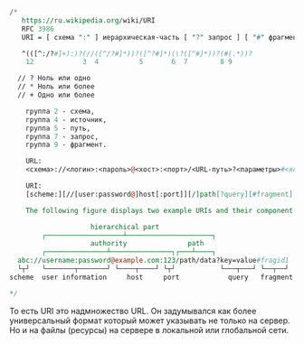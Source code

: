 
```perl
/* 
   https://ru.wikipedia.org/wiki/URI 
   RFC 3986
   URI = [ схема ":" ] иерархическая-часть [ "?" запрос ] [ "#" фрагмент ]

   ^(([^:/?#]+):)?(//([^/?#]*))?([^?#]*)(\?([^#]*))?(#(.*))?
    12            3  4          5       6  7        8 9

  // ? Ноль или одно    
  // * Ноль или более
  // + Одно или более

    группа 2 - схема,
    группа 4 - источник,
    группа 5 - путь,
    группа 7 - запрос,
    группа 9 - фрагмент.

    URL:
    <схема>://<логин>:<пароль>@<хост>:<порт>/<URL‐путь>?<параметры>#<якорь>

    URI:
    [scheme:][//[user:password@]host[:port]][/]path[?query][#fragment]

    The following figure displays two example URIs and their component parts.

                    hierarchical part
        ┌───────────────────┴─────────────────────┐
                    authority               path
        ┌───────────────┴───────────────┐┌───┴────┐
  abc://username:password@example.com:123/path/data?key=value#fragid1
  └┬┘   └───────┬───────┘ └────┬────┘ └┬┘           └───┬───┘ └──┬──┘
scheme  user information     host     port            query   fragment

*/
```

То есть URI это надмножество URL. Он задумывался как более универсальный формат который может указывать не только на сервер. Но и на файлы (ресурсы) на сервере в локальной или глобальной сети.